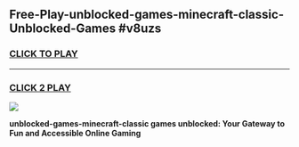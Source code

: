 
## Free-Play-unblocked-games-minecraft-classic-Unblocked-Games #v8uzs
<h3>
<a href="https://news.freeplayer.one?title=unblocked-games-minecraft-classic&ref=8M">CLICK TO PLAY</a></h3>
<hr>

<h3>
<a href="https://news.freeplayer.one?title=unblocked-games-minecraft-classic&ref=8M">CLICK 2 PLAY</a>
  
</h3>

<a href="https://news.freeplayer.one?title=unblocked-games-minecraft-classic&ref=8M"><img src="https://clearcache.store/games.png"></a>


**unblocked-games-minecraft-classic games unblocked: Your Gateway to Fun and Accessible Online Gaming**
